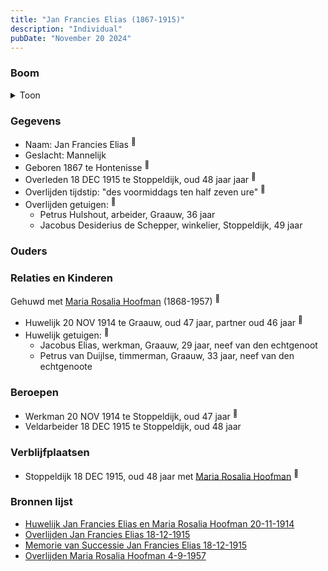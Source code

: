 ```yaml
---
title: "Jan Francies Elias (1867-1915)"
description: "Individual"
pubDate: "November 20 2024"
---
```


### Boom
<details><summary>Toon</summary>

![test](https://www.plantuml.com/plantuml/svg/XT9DRy8m30RWUtw51OUTa5g-1WWX16lt8Mr3OzeLkQs1h6bInQaGGlpt1UWsJjijSbuxJw9CsQ5rLQ44vrANQB601DDyOqsbixbHneApgDblaNPYApE2LDfKqMLDHUdsK52HaELBYHrPCcvVahYQcYfaXeC0W9cn6TdthKnpJSpZSO5IJoRG4KSXRc1nFeg5kBGqdb13x0sf98P8IUG68CDZ4BJ307wwcr4dxiKpVyHXBKbbHnYF4apsgyGufsWqWN3GluK7enrfoKnNESuhfLQeirLg3NDYlElS07VH7C9Xs8EbCsNfu_8pFp5hspDQYV1c6BtBppRh0lKtBsZt0PhnBEf4dRzO8SJHxAGRmBr5h7R_oxgmZ1OUrlCNgXGxJwf5uz6EiapgZK-r0tXv_JZvksTJx4tz8JILt6pTdfGoE-ywYlefMwqw8MhyRq5CIMV-ctm1)
</details>

### Gegevens
- Naam: Jan Francies Elias <sup><a href="../s00355/" style="text-decoration:none" title="Huwelijk Jan Francies Elias en Maria Rosalia Hoofman 20-11-1914">:link:</a></sup>
- Geslacht: Mannelijk
- Geboren 1867 te Hontenisse <sup><a href="../s00355/" style="text-decoration:none" title="Huwelijk Jan Francies Elias en Maria Rosalia Hoofman 20-11-1914">:link:</a></sup>
- Overleden 18 DEC 1915 te Stoppeldijk, oud 48 jaar jaar <sup><a href="../s00356/" style="text-decoration:none" title="Overlijden Jan Francies Elias 18-12-1915">:link:</a></sup>
- Overlijden tijdstip: "des voormiddags ten half zeven ure" <sup><a href="../s00356/" style="text-decoration:none" title="Overlijden Jan Francies Elias 18-12-1915">:link:</a></sup>
- Overlijden getuigen: <sup><a href="../s00356/" style="text-decoration:none" title="Overlijden Jan Francies Elias 18-12-1915">:link:</a></sup>
  - Petrus Hulshout, arbeider, Graauw, 36 jaar
  - Jacobus Desiderius de Schepper, winkelier, Stoppeldijk, 49 jaar

### Ouders

### Relaties en Kinderen

Gehuwd met [Maria Rosalia Hoofman](../i00026/) (1868-1957) <sup><a href="../s00355/" style="text-decoration:none" title="Huwelijk Jan Francies Elias en Maria Rosalia Hoofman 20-11-1914">:link:</a></sup>
- Huwelijk 20 NOV 1914 te Graauw, oud 47 jaar, partner oud 46 jaar <sup><a href="../s00355/" style="text-decoration:none" title="Huwelijk Jan Francies Elias en Maria Rosalia Hoofman 20-11-1914">:link:</a></sup>
- Huwelijk getuigen:  <sup><a href="../s00355/" style="text-decoration:none" title="Huwelijk Jan Francies Elias en Maria Rosalia Hoofman 20-11-1914">:link:</a></sup>
  - Jacobus Elias, werkman, Graauw, 29 jaar, neef van den echtgenoot
  - Petrus van Duijlse, timmerman, Graauw, 33 jaar, neef van den echtgenoote

### Beroepen
- Werkman 20 NOV 1914 te Stoppeldijk, oud 47 jaar <sup><a href="../s00355/" style="text-decoration:none" title="Huwelijk Jan Francies Elias en Maria Rosalia Hoofman 20-11-1914">:link:</a></sup>
- Veldarbeider 18 DEC 1915 te Stoppeldijk, oud 48 jaar 

### Verblijfplaatsen
- Stoppeldijk  18 DEC 1915, oud 48 jaar met [Maria Rosalia Hoofman](../i00026/) <sup><a href="../s00356/" style="text-decoration:none" title="Overlijden Jan Francies Elias 18-12-1915">:link:</a></sup>

### Bronnen lijst
- [Huwelijk Jan Francies Elias en Maria Rosalia Hoofman 20-11-1914](../s00355/)
- [Overlijden Jan Francies Elias 18-12-1915](../s00356/)
- [Memorie van Successie Jan Francies Elias 18-12-1915](../s00357/)
- [Overlijden Maria Rosalia Hoofman 4-9-1957 ](../s00034/)